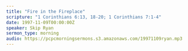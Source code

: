 ```yaml
---
title: "Fire in the Fireplace"
scripture: "1 Corinthians 6:13, 18-20; 1 Corinthians 7:1-4"
date: 1997-11-09T00:00:00Z
speaker: Skip Ryan
sermon_type: morning
audio: https://pcpcmorningsermons.s3.amazonaws.com/19971109ryan.mp3 
---
```



